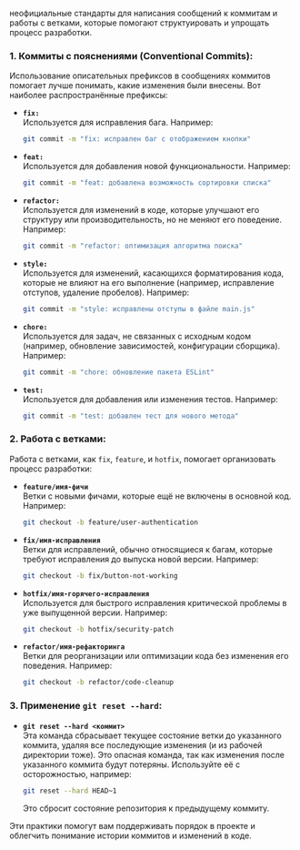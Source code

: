 неофициальные стандарты для написания сообщений к коммитам и работы с ветками, которые помогают структуировать и упрощать процесс разработки.

### **1. Коммиты с пояснениями (Conventional Commits):**

Использование описательных префиксов в сообщениях коммитов помогает лучше понимать, какие изменения были внесены. Вот наиболее распространённые префиксы:

- **`fix:`**  
  Используется для исправления бага. Например:
  ```bash
  git commit -m "fix: исправлен баг с отображением кнопки"
  ```

- **`feat:`**  
  Используется для добавления новой функциональности. Например:
  ```bash
  git commit -m "feat: добавлена возможность сортировки списка"
  ```

- **`refactor:`**  
  Используется для изменений в коде, которые улучшают его структуру или производительность, но не меняют его поведение. Например:
  ```bash
  git commit -m "refactor: оптимизация алгоритма поиска"
  ```

- **`style:`**  
  Используется для изменений, касающихся форматирования кода, которые не влияют на его выполнение (например, исправление отступов, удаление пробелов). Например:
  ```bash
  git commit -m "style: исправлены отступы в файле main.js"
  ```

- **`chore:`**  
  Используется для задач, не связанных с исходным кодом (например, обновление зависимостей, конфигурации сборщика). Например:
  ```bash
  git commit -m "chore: обновление пакета ESLint"
  ```

- **`test:`**  
  Используется для добавления или изменения тестов. Например:
  ```bash
  git commit -m "test: добавлен тест для нового метода"
  ```

### **2. Работа с ветками:**

Работа с ветками, как `fix`, `feature`, и `hotfix`, помогает организовать процесс разработки:

- **`feature/имя-фичи`**  
  Ветки с новыми фичами, которые ещё не включены в основной код. Например:
  ```bash
  git checkout -b feature/user-authentication
  ```

- **`fix/имя-исправления`**  
  Ветки для исправлений, обычно относящиеся к багам, которые требуют исправления до выпуска новой версии. Например:
  ```bash
  git checkout -b fix/button-not-working
  ```

- **`hotfix/имя-горячего-исправления`**  
  Используется для быстрого исправления критической проблемы в уже выпущенной версии. Например:
  ```bash
  git checkout -b hotfix/security-patch
  ```

- **`refactor/имя-рефакторинга`**  
  Ветки для реорганизации или оптимизации кода без изменения его поведения. Например:
  ```bash
  git checkout -b refactor/code-cleanup
  ```

### **3. Применение `git reset --hard`:**

- **`git reset --hard <коммит>`**  
  Эта команда сбрасывает текущее состояние ветки до указанного коммита, удаляя все последующие изменения (и из рабочей директории тоже). Это опасная команда, так как изменения после указанного коммита будут потеряны. Используйте её с осторожностью, например:
  ```bash
  git reset --hard HEAD~1
  ```
  Это сбросит состояние репозитория к предыдущему коммиту.

Эти практики помогут вам поддерживать порядок в проекте и облегчить понимание истории коммитов и изменений в коде.
